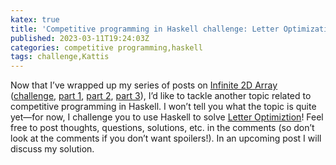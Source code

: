 ```yaml
---
katex: true
title: 'Competitive programming in Haskell challenge: Letter Optimization'
published: 2023-03-11T19:24:03Z
categories: competitive programming,haskell
tags: challenge,Kattis
---
```


<p>Now that I’ve wrapped up my series of posts on <a href="https://open.kattis.com/problems/infinite2darray">Infinite 2D Array</a> (<a href="https://byorgey.github.io/blog/posts/2022/09/01/competitive-programming-in-haskell-infinite-2d-array.html">challenge</a>, <a href="https://byorgey.github.io/blog/posts/2022/12/03/competitive-programming-in-haskell-infinite-2d-array-level-1.html">part 1</a>, <a href="https://byorgey.github.io/blog/posts/2023/01/16/competitive-programming-in-haskell-infinite-2d-array-levels-2-and-3.html">part 2</a>, <a href="https://byorgey.github.io/blog/posts/2023/02/24/competitive-programming-in-haskell-infinite-2d-array-level-4.html">part 3</a>), I’d like to tackle another topic related to competitive programming in Haskell. I won’t tell you what the topic is quite yet—for now, I challenge you to use Haskell to solve <a href="https://open.kattis.com/problems/brevoptimering">Letter Optimiztion</a>! Feel free to post thoughts, questions, solutions, etc. in the comments (so don’t look at the comments if you don’t want spoilers!). In an upcoming post I will discuss my solution.</p>

